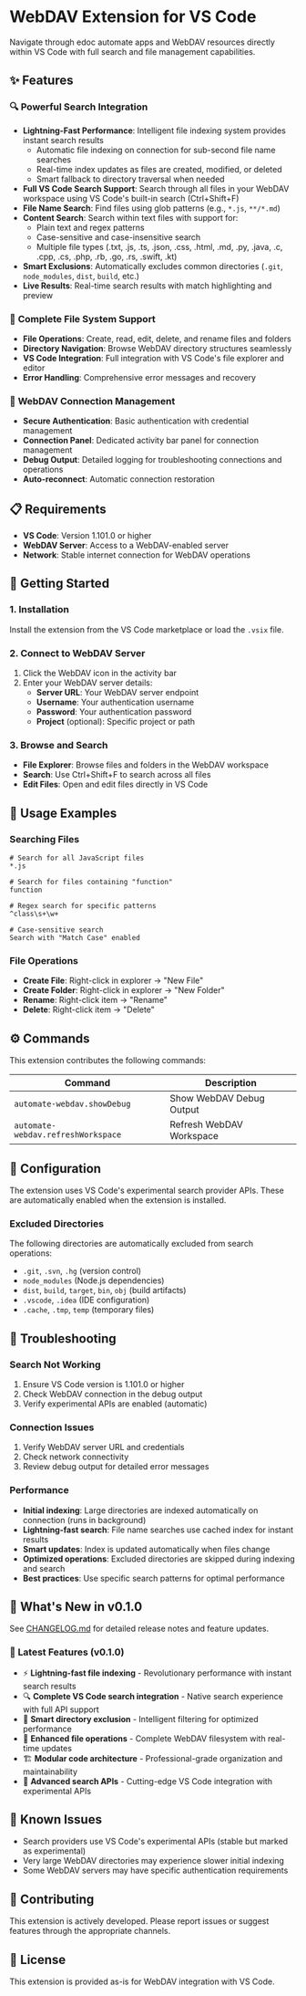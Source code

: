 # WebDAV Extension for VS Code

Navigate through edoc automate apps and WebDAV resources directly within VS Code with full search and file management capabilities.

## ✨ Features

### 🔍 **Powerful Search Integration**
- **Lightning-Fast Performance**: Intelligent file indexing system provides instant search results
  - Automatic file indexing on connection for sub-second file name searches
  - Real-time index updates as files are created, modified, or deleted
  - Smart fallback to directory traversal when needed
- **Full VS Code Search Support**: Search through all files in your WebDAV workspace using VS Code's built-in search (Ctrl+Shift+F)
- **File Name Search**: Find files using glob patterns (e.g., `*.js`, `**/*.md`)
- **Content Search**: Search within text files with support for:
  - Plain text and regex patterns
  - Case-sensitive and case-insensitive search
  - Multiple file types (.txt, .js, .ts, .json, .css, .html, .md, .py, .java, .c, .cpp, .cs, .php, .rb, .go, .rs, .swift, .kt)
- **Smart Exclusions**: Automatically excludes common directories (`.git`, `node_modules`, `dist`, `build`, etc.)
- **Live Results**: Real-time search results with match highlighting and preview

### 📁 **Complete File System Support**
- **File Operations**: Create, read, edit, delete, and rename files and folders
- **Directory Navigation**: Browse WebDAV directory structures seamlessly
- **VS Code Integration**: Full integration with VS Code's file explorer and editor
- **Error Handling**: Comprehensive error messages and recovery

### 🔧 **WebDAV Connection Management**
- **Secure Authentication**: Basic authentication with credential management
- **Connection Panel**: Dedicated activity bar panel for connection management
- **Debug Output**: Detailed logging for troubleshooting connections and operations
- **Auto-reconnect**: Automatic connection restoration

## 📋 Requirements

- **VS Code**: Version 1.101.0 or higher
- **WebDAV Server**: Access to a WebDAV-enabled server
- **Network**: Stable internet connection for WebDAV operations

## 🚀 Getting Started

### 1. Installation
Install the extension from the VS Code marketplace or load the `.vsix` file.

### 2. Connect to WebDAV Server
1. Click the WebDAV icon in the activity bar
2. Enter your WebDAV server details:
   - **Server URL**: Your WebDAV server endpoint
   - **Username**: Your authentication username
   - **Password**: Your authentication password
   - **Project** (optional): Specific project or path

### 3. Browse and Search
- **File Explorer**: Browse files and folders in the WebDAV workspace
- **Search**: Use Ctrl+Shift+F to search across all files
- **Edit Files**: Open and edit files directly in VS Code

## 🎯 Usage Examples

### Searching Files
```
# Search for all JavaScript files
*.js

# Search for files containing "function"
function

# Regex search for specific patterns
^class\s+\w+

# Case-sensitive search
Search with "Match Case" enabled
```

### File Operations
- **Create File**: Right-click in explorer → "New File"
- **Create Folder**: Right-click in explorer → "New Folder"
- **Rename**: Right-click item → "Rename"
- **Delete**: Right-click item → "Delete"

## ⚙️ Commands

This extension contributes the following commands:

| Command | Description |
|---------|-------------|
| `automate-webdav.showDebug` | Show WebDAV Debug Output |
| `automate-webdav.refreshWorkspace` | Refresh WebDAV Workspace |

## 🔧 Configuration

The extension uses VS Code's experimental search provider APIs. These are automatically enabled when the extension is installed.

### Excluded Directories
The following directories are automatically excluded from search operations:
- `.git`, `.svn`, `.hg` (version control)
- `node_modules` (Node.js dependencies)
- `dist`, `build`, `target`, `bin`, `obj` (build artifacts)
- `.vscode`, `.idea` (IDE configuration)
- `.cache`, `.tmp`, `temp` (temporary files)

## 🐛 Troubleshooting

### Search Not Working
1. Ensure VS Code version is 1.101.0 or higher
2. Check WebDAV connection in the debug output
3. Verify experimental APIs are enabled (automatic)

### Connection Issues
1. Verify WebDAV server URL and credentials
2. Check network connectivity
3. Review debug output for detailed error messages

### Performance
- **Initial indexing**: Large directories are indexed automatically on connection (runs in background)
- **Lightning-fast search**: File name searches use cached index for instant results
- **Smart updates**: Index is updated automatically when files change
- **Optimized operations**: Excluded directories are skipped during indexing and search
- **Best practices**: Use specific search patterns for optimal performance

## 🔄 What's New in v0.1.0

See [CHANGELOG.md](CHANGELOG.md) for detailed release notes and feature updates.

### 🎉 Latest Features (v0.1.0)
- ⚡ **Lightning-fast file indexing** - Revolutionary performance with instant search results
- 🔍 **Complete VS Code search integration** - Native search experience with full API support
- 🎯 **Smart directory exclusion** - Intelligent filtering for optimized performance
- 📁 **Enhanced file operations** - Complete WebDAV filesystem with real-time updates
- 🏗️ **Modular code architecture** - Professional-grade organization and maintainability
- 🔧 **Advanced search APIs** - Cutting-edge VS Code integration with experimental APIs

## 📝 Known Issues

- Search providers use VS Code's experimental APIs (stable but marked as experimental)
- Very large WebDAV directories may experience slower initial indexing
- Some WebDAV servers may have specific authentication requirements

## 🤝 Contributing

This extension is actively developed. Please report issues or suggest features through the appropriate channels.

## 📜 License

This extension is provided as-is for WebDAV integration with VS Code.